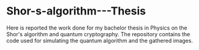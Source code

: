 # Shor-s-algorithm---Thesis
Here is reported the work done for my bachelor thesis in Physics on the Shor's algorithm and quantum cryptography. The repository contains the code used for simulating the quantum algorithm and the gathered images. 
